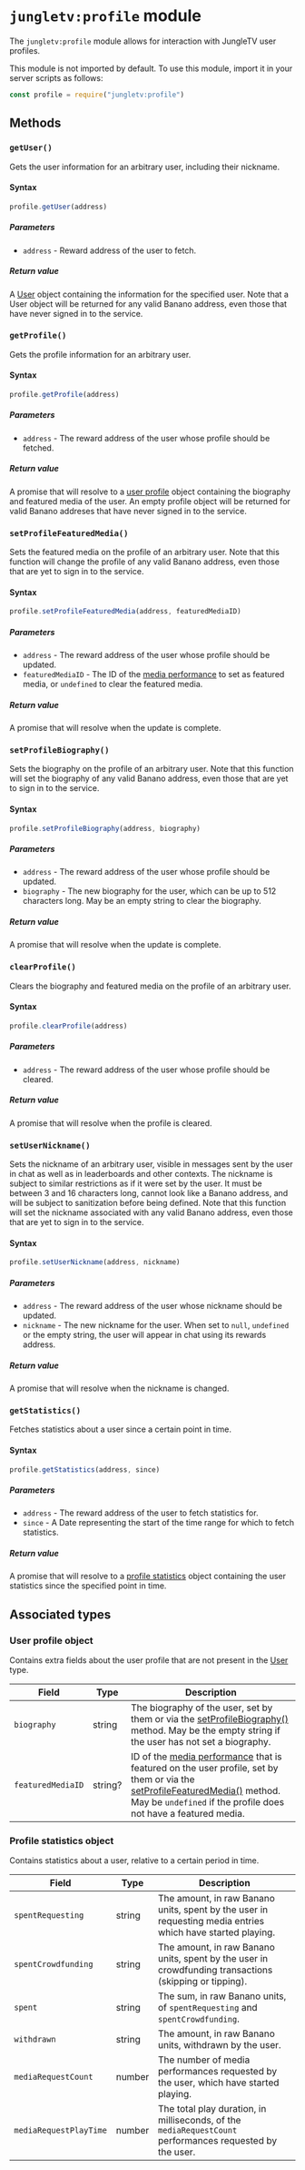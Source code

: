 # `jungletv:profile` module

The `jungletv:profile` module allows for interaction with JungleTV user profiles.

This module is not imported by default. To use this module, import it in your server scripts as follows:

```js
const profile = require("jungletv:profile")
```

## Methods

### `getUser()`

Gets the user information for an arbitrary user, including their nickname.

#### Syntax

```js
profile.getUser(address)
```

##### Parameters

- `address` - Reward address of the user to fetch.

##### Return value

A [User](./common_types.md#user-object) object containing the information for the specified user.
Note that a User object will be returned for any valid Banano address, even those that have never signed in to the service.

### `getProfile()`

Gets the profile information for an arbitrary user.

#### Syntax

```js
profile.getProfile(address)
```

##### Parameters

- `address` - The reward address of the user whose profile should be fetched.

##### Return value

A promise that will resolve to a [user profile](#user-profile-object) object containing the biography and featured media of the user.
An empty profile object will be returned for valid Banano addreses that have never signed in to the service.

### `setProfileFeaturedMedia()`

Sets the featured media on the profile of an arbitrary user.
Note that this function will change the profile of any valid Banano address, even those that are yet to sign in to the service.

#### Syntax

```js
profile.setProfileFeaturedMedia(address, featuredMediaID)
```

##### Parameters

- `address` - The reward address of the user whose profile should be updated.
- `featuredMediaID` - The ID of the [media performance](./jungletv_queue.md#media-performance-object) to set as featured media, or `undefined` to clear the featured media.

##### Return value

A promise that will resolve when the update is complete.

### `setProfileBiography()`

Sets the biography on the profile of an arbitrary user.
Note that this function will set the biography of any valid Banano address, even those that are yet to sign in to the service.

#### Syntax

```js
profile.setProfileBiography(address, biography)
```

##### Parameters

- `address` - The reward address of the user whose profile should be updated.
- `biography` - The new biography for the user, which can be up to 512 characters long. May be an empty string to clear the biography.

##### Return value

A promise that will resolve when the update is complete.

### `clearProfile()`

Clears the biography and featured media on the profile of an arbitrary user.

#### Syntax

```js
profile.clearProfile(address)
```

##### Parameters

- `address` - The reward address of the user whose profile should be cleared.

##### Return value

A promise that will resolve when the profile is cleared.

### `setUserNickname()`

Sets the nickname of an arbitrary user, visible in messages sent by the user in chat as well as in leaderboards and other contexts.
The nickname is subject to similar restrictions as if it were set by the user.
It must be between 3 and 16 characters long, cannot look like a Banano address, and will be subject to sanitization before being defined.
Note that this function will set the nickname associated with any valid Banano address, even those that are yet to sign in to the service.

#### Syntax

```js
profile.setUserNickname(address, nickname)
```

##### Parameters

- `address` - The reward address of the user whose nickname should be updated.
- `nickname` - The new nickname for the user. When set to `null`, `undefined` or the empty string, the user will appear in chat using its rewards address.

##### Return value

A promise that will resolve when the nickname is changed.

### `getStatistics()`

Fetches statistics about a user since a certain point in time.

#### Syntax

```js
profile.getStatistics(address, since)
```

##### Parameters

- `address` - The reward address of the user to fetch statistics for.
- `since` - A Date representing the start of the time range for which to fetch statistics.

##### Return value

A promise that will resolve to a [profile statistics](#profile-statistics-object) object containing the user statistics since the specified point in time.

## Associated types

### User profile object

Contains extra fields about the user profile that are not present in the [User](./common_types.md#user-object) type.

| Field             | Type    | Description                                                                                                                                                                                                                                                              |
| ----------------- | ------- | ------------------------------------------------------------------------------------------------------------------------------------------------------------------------------------------------------------------------------------------------------------------------ |
| `biography`       | string  | The biography of the user, set by them or via the [setProfileBiography()](#setprofilebiography) method. May be the empty string if the user has not set a biography.                                                                                                     |
| `featuredMediaID` | string? | ID of the [media performance](./jungletv_queue.md#media-performance-object) that is featured on the user profile, set by them or via the [setProfileFeaturedMedia()](#setprofilefeaturedmedia) method. May be `undefined` if the profile does not have a featured media. |

### Profile statistics object

Contains statistics about a user, relative to a certain period in time.

| Field                  | Type   | Description                                                                                                |
| ---------------------- | ------ | ---------------------------------------------------------------------------------------------------------- |
| `spentRequesting`      | string | The amount, in raw Banano units, spent by the user in requesting media entries which have started playing. |
| `spentCrowdfunding`    | string | The amount, in raw Banano units, spent by the user in crowdfunding transactions (skipping or tipping).     |
| `spent`                | string | The sum, in raw Banano units, of `spentRequesting` and `spentCrowdfunding`.                                |
| `withdrawn`            | string | The amount, in raw Banano units, withdrawn by the user.                                                    |
| `mediaRequestCount`    | number | The number of media performances requested by the user, which have started playing.                        |
| `mediaRequestPlayTime` | number | The total play duration, in milliseconds, of the `mediaRequestCount` performances requested by the user.   |
